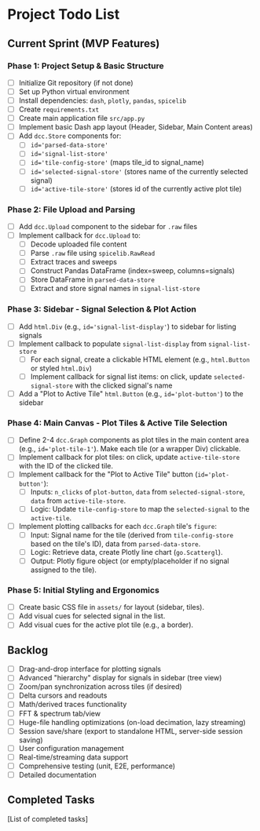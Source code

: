 # Project Todo List

## Current Sprint (MVP Features)

### Phase 1: Project Setup & Basic Structure
- [ ] Initialize Git repository (if not done)
- [ ] Set up Python virtual environment
- [ ] Install dependencies: `dash`, `plotly`, `pandas`, `spicelib`
- [ ] Create `requirements.txt`
- [ ] Create main application file `src/app.py`
- [ ] Implement basic Dash app layout (Header, Sidebar, Main Content areas)
- [ ] Add `dcc.Store` components for:
  - [ ] `id='parsed-data-store'`
  - [ ] `id='signal-list-store'`
  - [ ] `id='tile-config-store'` (maps tile_id to signal_name)
  - [ ] `id='selected-signal-store'` (stores name of the currently selected signal)
  - [ ] `id='active-tile-store'` (stores id of the currently active plot tile)

### Phase 2: File Upload and Parsing
- [ ] Add `dcc.Upload` component to the sidebar for `.raw` files
- [ ] Implement callback for `dcc.Upload` to:
  - [ ] Decode uploaded file content
  - [ ] Parse `.raw` file using `spicelib.RawRead`
  - [ ] Extract traces and sweeps
  - [ ] Construct Pandas DataFrame (index=sweep, columns=signals)
  - [ ] Store DataFrame in `parsed-data-store`
  - [ ] Extract and store signal names in `signal-list-store`

### Phase 3: Sidebar - Signal Selection & Plot Action
- [ ] Add `html.Div` (e.g., `id='signal-list-display'`) to sidebar for listing signals
- [ ] Implement callback to populate `signal-list-display` from `signal-list-store`
  - [ ] For each signal, create a clickable HTML element (e.g., `html.Button` or styled `html.Div`)
  - [ ] Implement callback for signal list items: on click, update `selected-signal-store` with the clicked signal's name
- [ ] Add a "Plot to Active Tile" `html.Button` (e.g., `id='plot-button'`) to the sidebar

### Phase 4: Main Canvas - Plot Tiles & Active Tile Selection
- [ ] Define 2-4 `dcc.Graph` components as plot tiles in the main content area (e.g., `id='plot-tile-1'`). Make each tile (or a wrapper Div) clickable.
- [ ] Implement callback for plot tiles: on click, update `active-tile-store` with the ID of the clicked tile.
- [ ] Implement callback for the "Plot to Active Tile" button (`id='plot-button'`):
  - [ ] Inputs: `n_clicks` of `plot-button`, `data` from `selected-signal-store`, `data` from `active-tile-store`.
  - [ ] Logic: Update `tile-config-store` to map the `selected-signal` to the `active-tile`.
- [ ] Implement plotting callbacks for each `dcc.Graph` tile's `figure`:
  - [ ] Input: Signal name for the tile (derived from `tile-config-store` based on the tile's ID), data from `parsed-data-store`.
  - [ ] Logic: Retrieve data, create Plotly line chart (`go.Scattergl`).
  - [ ] Output: Plotly figure object (or empty/placeholder if no signal assigned to the tile).

### Phase 5: Initial Styling and Ergonomics
- [ ] Create basic CSS file in `assets/` for layout (sidebar, tiles).
- [ ] Add visual cues for selected signal in the list.
- [ ] Add visual cues for the active plot tile (e.g., a border).

## Backlog
- [ ] Drag-and-drop interface for plotting signals
- [ ] Advanced "hierarchy" display for signals in sidebar (tree view)
- [ ] Zoom/pan synchronization across tiles (if desired)
- [ ] Delta cursors and readouts
- [ ] Math/derived traces functionality
- [ ] FFT & spectrum tab/view
- [ ] Huge-file handling optimizations (on-load decimation, lazy streaming)
- [ ] Session save/share (export to standalone HTML, server-side session saving)
- [ ] User configuration management
- [ ] Real-time/streaming data support
- [ ] Comprehensive testing (unit, E2E, performance)
- [ ] Detailed documentation

## Completed Tasks
[List of completed tasks] 